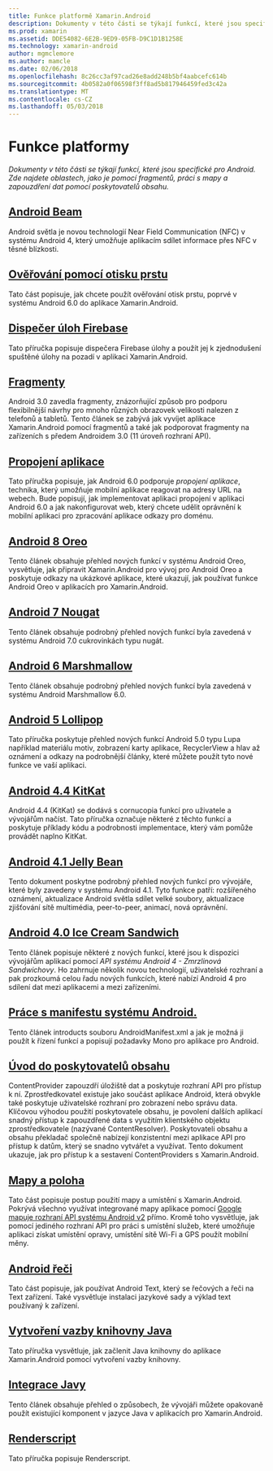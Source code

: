 ```yaml
---
title: Funkce platformě Xamarin.Android
description: Dokumenty v této části se týkají funkcí, které jsou specifické pro Android. Zde najdete oblastech, jako je pomocí fragmentů, práci s mapy a zapouzdření dat pomocí poskytovatelů obsahu.
ms.prod: xamarin
ms.assetid: DDE54082-6E2B-9ED9-05FB-D9C1D1B1258E
ms.technology: xamarin-android
author: mgmclemore
ms.author: mamcle
ms.date: 02/06/2018
ms.openlocfilehash: 8c26cc3af97cad26e8add248b5bf4aabcefc614b
ms.sourcegitcommit: 4b0582a0f06598f3ff8ad5b817946459fed3c42a
ms.translationtype: MT
ms.contentlocale: cs-CZ
ms.lasthandoff: 05/03/2018
---
```

# <a name="platform-features"></a>Funkce platformy

_Dokumenty v této části se týkají funkcí, které jsou specifické pro Android. Zde najdete oblastech, jako je pomocí fragmentů, práci s mapy a zapouzdření dat pomocí poskytovatelů obsahu._

## <a name="android-beamandroidplatformandroid-beammd"></a>[Android Beam](~/android/platform/android-beam.md)

Android světla je novou technologií Near Field Communication (NFC) v systému Android 4, který umožňuje aplikacím sdílet informace přes NFC v těsné blízkosti.

## <a name="fingerprint-authenticationandroidplatformfingerprint-authenticationindexmd"></a>[Ověřování pomocí otisku prstu](~/android/platform/fingerprint-authentication/index.md)

Tato část popisuje, jak chcete použít ověřování otisk prstu, poprvé v systému Android 6.0 do aplikace Xamarin.Android.


## <a name="firebase-job-dispatcherandroidplatformfirebase-job-dispatchermd"></a>[Dispečer úloh Firebase](~/android/platform/firebase-job-dispatcher.md)

Tato příručka popisuje dispečera Firebase úlohy a použít jej k zjednodušení spuštěné úlohy na pozadí v aplikaci Xamarin.Android.



##  <a name="fragmentsandroidplatformfragmentsindexmd"></a>[Fragmenty](~/android/platform/fragments/index.md)

Android 3.0 zavedla fragmenty, znázorňující způsob pro podporu flexibilnější návrhy pro mnoho různých obrazovek velikosti nalezen z telefonů a tabletů. Tento článek se zabývá jak vyvíjet aplikace Xamarin.Android pomocí fragmentů a také jak podporovat fragmenty na zařízeních s předem Androidem 3.0 (11 úroveň rozhraní API). 



## <a name="app-linkingandroidplatformapp-linkingmd"></a>[Propojení aplikace](~/android/platform/app-linking.md)

Tato příručka popisuje, jak Android 6.0 podporuje _propojení aplikace_, technika, který umožňuje mobilní aplikace reagovat na adresy URL na webech. Bude popisují, jak implementovat aplikaci propojení v aplikaci Android 6.0 a jak nakonfigurovat web, který chcete udělit oprávnění k mobilní aplikaci pro zpracování aplikace odkazy pro doménu.



##  <a name="android-8-oreoandroidplatformoreomd"></a>[Android 8 Oreo](~/android/platform/oreo.md)

Tento článek obsahuje přehled nových funkcí v systému Android Oreo, vysvětluje, jak připravit Xamarin.Android pro vývoj pro Android Oreo a poskytuje odkazy na ukázkové aplikace, které ukazují, jak používat funkce Android Oreo v aplikacích pro Xamarin.Android.



##  <a name="android-7-nougatandroidplatformnougatmd"></a>[Android 7 Nougat](~/android/platform/nougat.md)

Tento článek obsahuje podrobný přehled nových funkcí byla zavedená v systému Android 7.0 cukrovinkách typu nugát.




##  <a name="android-6-marshmallowandroidplatformmarshmallowmd"></a>[Android 6 Marshmallow](~/android/platform/marshmallow.md)

Tento článek obsahuje podrobný přehled nových funkcí byla zavedená v systému Android Marshmallow 6.0.




##  <a name="android-5-lollipopandroidplatformlollipopmd"></a>[Android 5 Lollipop](~/android/platform/lollipop.md)

Tato příručka poskytuje přehled nových funkcí Android 5.0 typu Lupa například materiálu motiv, zobrazení karty aplikace, RecyclerView a hlav až oznámení a odkazy na podrobnější články, které můžete použít tyto nové funkce ve vaší aplikaci. 



##  <a name="android-44-kitkatandroidplatformkitkatmd"></a>[Android 4.4 KitKat](~/android/platform/kitkat.md)

Android 4.4 (KitKat) se dodává s cornucopia funkcí pro uživatele a vývojářům načíst. Tato příručka označuje některé z těchto funkcí a poskytuje příklady kódu a podrobnosti implementace, který vám pomůže provádět naplno KitKat. 




##  <a name="android-41-jelly-beanandroidplatformjelly-beanmd"></a>[Android 4.1 Jelly Bean](~/android/platform/jelly-bean.md)

Tento dokument poskytne podrobný přehled nových funkcí pro vývojáře, které byly zavedeny v systému Android 4.1. Tyto funkce patří: rozšířeného oznámení, aktualizace Android světla sdílet velké soubory, aktualizace zjišťování sítě multimédia, peer-to-peer, animací, nová oprávnění. 



##  <a name="android-40-ice-cream-sandwichandroidplatformice-cream-sandwichmd"></a>[Android 4.0 Ice Cream Sandwich](~/android/platform/ice-cream-sandwich.md)

Tento článek popisuje některé z nových funkcí, které jsou k dispozici vývojářům aplikací pomocí *API systému Android 4 - Zmrzlinová Sandwichovy*. Ho zahrnuje několik novou technologií, uživatelské rozhraní a pak prozkoumá celou řadu nových funkcích, které nabízí Android 4 pro sdílení dat mezi aplikacemi a mezi zařízeními. 


##  <a name="working-with-the-android-manifestandroid-manifestmd"></a>[Práce s manifestu systému Android.](android-manifest.md)

Tento článek introducts souboru AndroidManifest.xml a jak je možná ji použít k řízení funkcí a popisují požadavky Mono pro aplikace pro Android.


##  <a name="introduction-to-content-providersandroidplatformcontent-providersindexmd"></a>[Úvod do poskytovatelů obsahu](~/android/platform/content-providers/index.md)

ContentProvider zapouzdří úložiště dat a poskytuje rozhraní API pro přístup k ní. Zprostředkovatel existuje jako součást aplikace Android, která obvykle také poskytuje uživatelské rozhraní pro zobrazení nebo správu data. Klíčovou výhodou použití poskytovatele obsahu, je povolení dalších aplikací snadný přístup k zapouzdřené data s využitím klientského objektu zprostředkovatele (nazývané ContentResolver). Poskytovateli obsahu a obsahu překladač společně nabízejí konzistentní mezi aplikace API pro přístup k datům, který se snadno vytvářet a využívat. Tento dokument ukazuje, jak pro přístup k a sestavení ContentProviders s Xamarin.Android. 



##  <a name="maps-and-locationandroidplatformmaps-and-locationindexmd"></a>[Mapy a poloha](~/android/platform/maps-and-location/index.md)

Tato část popisuje postup použití mapy a umístění s Xamarin.Android. Pokrývá všechno využívat integrované mapy aplikace pomocí [Google mapuje rozhraní API systému Android v2](https://developers.google.com/maps/documentation/android/) přímo. Kromě toho vysvětluje, jak pomocí jediného rozhraní API pro práci s umístění služeb, které umožňuje aplikaci získat umístění opravy, umístění sítě Wi-Fi a GPS použít mobilní měny. 



## <a name="android-speechandroidplatformspeechmd"></a>[Android řeči](~/android/platform/speech.md)

Tato část popisuje, jak používat Android Text, který se řečových a řeči na Text zařízení. Také vysvětluje instalaci jazykové sady a výklad text používaný k zařízení. 


##  <a name="binding-a-java-librarybinding-java-libraryindexmd"></a>[Vytvoření vazby knihovny Java](binding-java-library/index.md)

Tato příručka vysvětluje, jak začlenit Java knihovny do aplikace Xamarin.Android pomocí vytvoření vazby knihovny.

##  <a name="java-integrationjava-integrationindexmd"></a>[Integrace Javy](java-integration/index.md)

Tento článek obsahuje přehled o způsobech, že vývojáři můžete opakovaně použít existující komponent v jazyce Java v aplikacích pro Xamarin.Android.

##  <a name="renderscriptrenderscriptmd"></a>[Renderscript](renderscript.md)

Tato příručka popisuje Renderscript.